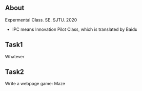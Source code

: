 ## **About**

Expermental Class. SE. SJTU. 2020
+ IPC means Innovation Pilot Class, which is translated by Baidu

## **Task1**

Whatever

## **Task2**

Write a webpage game: Maze